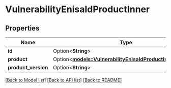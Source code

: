 # VulnerabilityEnisaIdProductInner

## Properties

Name | Type | Description | Notes
------------ | ------------- | ------------- | -------------
**id** | Option<**String**> |  | [optional]
**product** | Option<[**models::VulnerabilityEnisaIdProductInnerProduct**](Vulnerability_enisaIdProduct_inner_product.md)> |  | [optional]
**product_version** | Option<**String**> |  | [optional]

[[Back to Model list]](../README.md#documentation-for-models) [[Back to API list]](../README.md#documentation-for-api-endpoints) [[Back to README]](../README.md)


